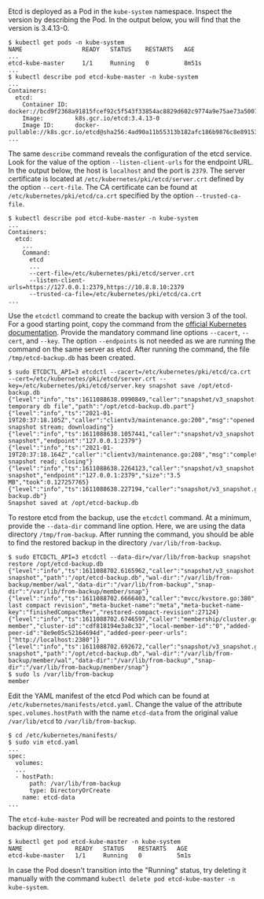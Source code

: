 Etcd is deployed as a Pod in the `kube-system` namespace. Inspect the version by describing the Pod. In the output below, you will find that the version is 3.4.13-0.

```
$ kubectl get pods -n kube-system
NAME                 READY   STATUS    RESTARTS   AGE
...
etcd-kube-master     1/1     Running   0          8m51s
...
$ kubectl describe pod etcd-kube-master -n kube-system
...
Containers:
  etcd:
    Container ID:  docker://bcd9f2368a91815fcef92c5f543f33854ac8829d602c9774a9e75ae73a5007bc
    Image:         k8s.gcr.io/etcd:3.4.13-0
    Image ID:      docker-pullable://k8s.gcr.io/etcd@sha256:4ad90a11b55313b182afc186b9876c8e891531b8db4c9bf1541953021618d0e2
...
```

The same `describe` command reveals the configuration of the etcd service. Look for the value of the option `--listen-client-urls` for the endpoint URL. In the output below, the host is `localhost` and the port is `2379`. The server certificate is located at `/etc/kubernetes/pki/etcd/server.crt` defined by the option `--cert-file`. The CA certificate can be found at `/etc/kubernetes/pki/etcd/ca.crt` specified by the option `--trusted-ca-file`.

```
$ kubectl describe pod etcd-kube-master -n kube-system
...
Containers:
  etcd:
    ...
    Command:
      etcd
      ...
      --cert-file=/etc/kubernetes/pki/etcd/server.crt
      --listen-client-urls=https://127.0.0.1:2379,https://10.8.8.10:2379
      --trusted-ca-file=/etc/kubernetes/pki/etcd/ca.crt
...
```

Use the `etcdctl` command to create the backup with version 3 of the tool. For a good starting point, copy the command from the [official Kubernetes documentation](https://kubernetes.io/docs/tasks/administer-cluster/configure-upgrade-etcd/#built-in-snapshot). Provide the mandatory command line options `--cacert`, `--cert`, and `--key`. The option `--endpoints` is not needed as we are running the command on the same server as etcd. After running the command, the file `/tmp/etcd-backup.db` has been created.

```
$ sudo ETCDCTL_API=3 etcdctl --cacert=/etc/kubernetes/pki/etcd/ca.crt --cert=/etc/kubernetes/pki/etcd/server.crt --key=/etc/kubernetes/pki/etcd/server.key snapshot save /opt/etcd-backup.db
{"level":"info","ts":1611088638.0990849,"caller":"snapshot/v3_snapshot.go:119","msg":"created temporary db file","path":"/opt/etcd-backup.db.part"}
{"level":"info","ts":"2021-01-19T20:37:18.105Z","caller":"clientv3/maintenance.go:200","msg":"opened snapshot stream; downloading"}
{"level":"info","ts":1611088638.1057441,"caller":"snapshot/v3_snapshot.go:127","msg":"fetching snapshot","endpoint":"127.0.0.1:2379"}
{"level":"info","ts":"2021-01-19T20:37:18.164Z","caller":"clientv3/maintenance.go:208","msg":"completed snapshot read; closing"}
{"level":"info","ts":1611088638.2264123,"caller":"snapshot/v3_snapshot.go:142","msg":"fetched snapshot","endpoint":"127.0.0.1:2379","size":"3.5 MB","took":0.127257765}
{"level":"info","ts":1611088638.227194,"caller":"snapshot/v3_snapshot.go:152","msg":"saved","path":"/opt/etcd-backup.db"}
Snapshot saved at /opt/etcd-backup.db
```

To restore etcd from the backup, use the `etcdctl` command. At a minimum, provide the `--data-dir` command line option. Here, we are using the data directory `/tmp/from-backup`. After running the command, you should be able to find the restored backup in the directory `/var/lib/from-backup`.

```
$ sudo ETCDCTL_API=3 etcdctl --data-dir=/var/lib/from-backup snapshot restore /opt/etcd-backup.db
{"level":"info","ts":1611088702.6165962,"caller":"snapshot/v3_snapshot.go:296","msg":"restoring snapshot","path":"/opt/etcd-backup.db","wal-dir":"/var/lib/from-backup/member/wal","data-dir":"/var/lib/from-backup","snap-dir":"/var/lib/from-backup/member/snap"}
{"level":"info","ts":1611088702.6666403,"caller":"mvcc/kvstore.go:380","msg":"restored last compact revision","meta-bucket-name":"meta","meta-bucket-name-key":"finishedCompactRev","restored-compact-revision":27124}
{"level":"info","ts":1611088702.6746597,"caller":"membership/cluster.go:392","msg":"added member","cluster-id":"cdf818194e3a8c32","local-member-id":"0","added-peer-id":"8e9e05c52164694d","added-peer-peer-urls":["http://localhost:2380"]}
{"level":"info","ts":1611088702.692672,"caller":"snapshot/v3_snapshot.go:309","msg":"restored snapshot","path":"/opt/etcd-backup.db","wal-dir":"/var/lib/from-backup/member/wal","data-dir":"/var/lib/from-backup","snap-dir":"/var/lib/from-backup/member/snap"}
$ sudo ls /var/lib/from-backup
member
```

Edit the YAML manifest of the etcd Pod which can be found at `/etc/kubernetes/manifests/etcd.yaml`. Change the value of the attribute `spec.volumes.hostPath` with the name `etcd-data` from the original value `/var/lib/etcd` to `/var/lib/from-backup`.

```
$ cd /etc/kubernetes/manifests/
$ sudo vim etcd.yaml
...
spec:
  volumes:
  ...
  - hostPath:
      path: /var/lib/from-backup
      type: DirectoryOrCreate
    name: etcd-data
...
```

The `etcd-kube-master` Pod will be recreated and points to the restored backup directory.

```
$ kubectl get pod etcd-kube-master -n kube-system
NAME               READY   STATUS    RESTARTS   AGE
etcd-kube-master   1/1     Running   0          5m1s
```

In case the Pod doesn't transition into the "Running" status, try deleting it manually with the command `kubectl delete pod etcd-kube-master -n kube-system`.